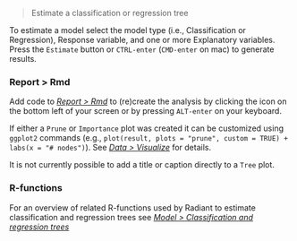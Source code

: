 > Estimate a classification or regression tree

To estimate a model select the model type (i.e., Classification or Regression), Response variable, and one or more Explanatory variables. Press the `Estimate` button or `CTRL-enter` (`CMD-enter` on mac) to generate results. 

### Report > Rmd

Add code to <a href="https://radiant-rstats.github.io/docs/data/report_rmd.html" target="_blank">_Report > Rmd_</a> to (re)create the analysis by clicking the <i title="report results" class="fa fa-edit"></i> icon on the bottom left of your screen or by pressing `ALT-enter` on your keyboard. 

If either a `Prune` or `Importance` plot was created it can be customized using `ggplot2` commands (e.g., `plot(result, plots = "prune", custom = TRUE) + labs(x = "# nodes")`). See <a href="https://radiant-rstats.github.io/docs/data/visualize.html" target="_blank">_Data > Visualize_</a> for details.

It is not currently possible to add a title or caption directly to a `Tree` plot.

### R-functions

For an overview of related R-functions used by Radiant to estimate classification and regression trees see <a href = "https://radiant-rstats.github.io/radiant.model/reference/index.html#section-model-classification-and-regression-trees" target="_blank">_Model > Classification and regression trees_</a>
